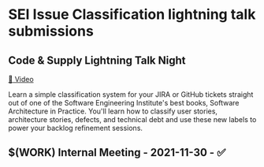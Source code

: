 # SEI Issue Classification lightning talk submissions

## Code & Supply Lightning Talk Night

[:movie_camera: Video](https://www.youtube.com/watch?v=1UtklNrB8XA&t=1042s)

Learn a simple classification system for your JIRA or GitHub tickets straight out of one of the Software Engineering Institute's best books, Software Architecture in Practice. You'll learn how to classify user stories, architecture stories, defects, and technical debt and use these new labels to power your backlog refinement sessions.

## $(WORK) Internal Meeting - 2021-11-30 - :white_check_mark:

